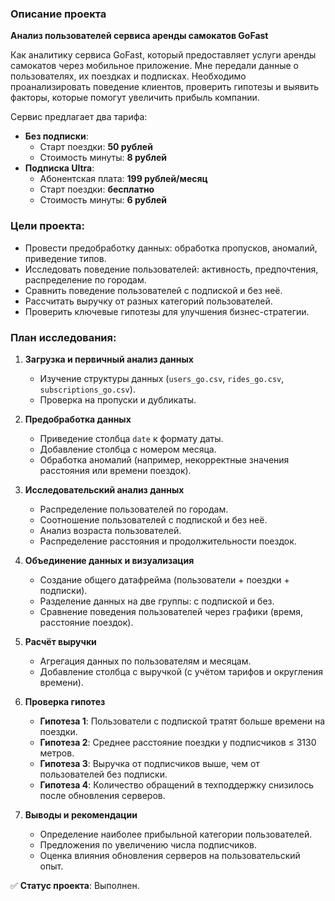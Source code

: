 ### Описание проекта  

**Анализ пользователей сервиса аренды самокатов GoFast**  

Как аналитику сервиса GoFast, который предоставляет услуги аренды самокатов через мобильное приложение. Мне передали данные о пользователях, их поездках и подписках. Необходимо проанализировать поведение клиентов, проверить гипотезы и выявить факторы, которые помогут увеличить прибыль компании.  

Сервис предлагает два тарифа:  
- **Без подписки**:  
  - Старт поездки: **50 рублей**  
  - Стоимость минуты: **8 рублей**  
- **Подписка Ultra**:  
  - Абонентская плата: **199 рублей/месяц**  
  - Старт поездки: **бесплатно**  
  - Стоимость минуты: **6 рублей**  

### Цели проекта:  
- Провести предобработку данных: обработка пропусков, аномалий, приведение типов.  
- Исследовать поведение пользователей: активность, предпочтения, распределение по городам.  
- Сравнить поведение пользователей с подпиской и без неё.  
- Рассчитать выручку от разных категорий пользователей.  
- Проверить ключевые гипотезы для улучшения бизнес-стратегии.  

### План исследования:  
1. **Загрузка и первичный анализ данных**  
   - Изучение структуры данных (`users_go.csv`, `rides_go.csv`, `subscriptions_go.csv`).  
   - Проверка на пропуски и дубликаты.  

2. **Предобработка данных**  
   - Приведение столбца `date` к формату даты.  
   - Добавление столбца с номером месяца.  
   - Обработка аномалий (например, некорректные значения расстояния или времени поездок).  

3. **Исследовательский анализ данных**  
   - Распределение пользователей по городам.  
   - Соотношение пользователей с подпиской и без неё.  
   - Анализ возраста пользователей.  
   - Распределение расстояния и продолжительности поездок.  

4. **Объединение данных и визуализация**  
   - Создание общего датафрейма (пользователи + поездки + подписки).  
   - Разделение данных на две группы: с подпиской и без.  
   - Сравнение поведения пользователей через графики (время, расстояние поездок).  

5. **Расчёт выручки**  
   - Агрегация данных по пользователям и месяцам.  
   - Добавление столбца с выручкой (с учётом тарифов и округления времени).  

6. **Проверка гипотез**  
   - **Гипотеза 1**: Пользователи с подпиской тратят больше времени на поездки.  
   - **Гипотеза 2**: Среднее расстояние поездки у подписчиков ≤ 3130 метров.  
   - **Гипотеза 3**: Выручка от подписчиков выше, чем от пользователей без подписки.  
   - **Гипотеза 4**: Количество обращений в техподдержку снизилось после обновления серверов.  

7. **Выводы и рекомендации**  
   - Определение наиболее прибыльной категории пользователей.  
   - Предложения по увеличению числа подписчиков.  
   - Оценка влияния обновления серверов на пользовательский опыт.  

✅ **Статус проекта**: Выполнен.  

